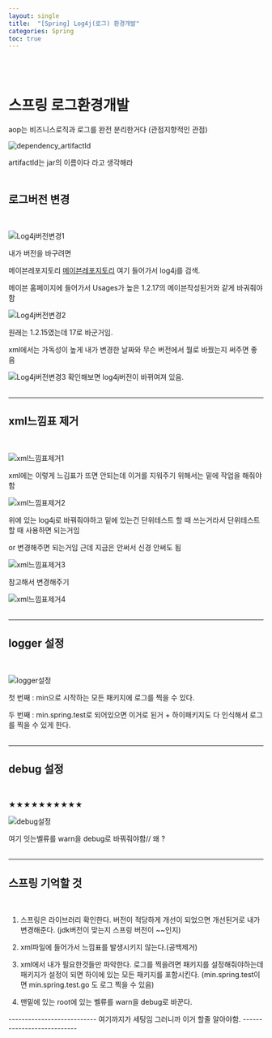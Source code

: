 ```yaml
---
layout: single
title:  "[Spring] Log4j(로그) 환경개발"
categories: Spring
toc: true
---
```

<br><br>

# 스프링 로그환경개발 #

aop는 비즈니스로직과 로그를 완전 분리한거다 (관점지향적인 관점)
<br>


![dependency_artifactId](https:/images/2023-06-13-Springlog4j.md/dependency_artifactId.png)

artifactId는 jar의 이름이다 라고 생각해라 
<br><br>


## 로그버전 변경 ##
<br>

![Log4j버전변경1](https:/images/2023-06-13-Springlog4j.md/Log4j버전변경1.png)

내가 버전을 바구려면 
<br>


메이븐레포지토리
[메이븐레포지토리](https://mvnrepository.com/) 여기 들어가서 log4j를 검색.
<br>


메이븐 홈페이지에 들어가서 Usages가 높은 1.2.17의 메이븐작성된거와 같게 바궈줘야함 
<br>

![Log4j버전변경2](https:/images/2023-06-13-Springlog4j.md/Log4j버전변경2.png)

원래는 1.2.15였는데 17로 바군거임.

xml에서는 가독성이 높게 내가 변경한 날짜와 무슨 버전에서 뭘로 바꿨는지 써주면 좋음
<br>


![Log4j버전변경3](https:/images/2023-06-13-Springlog4j.md/Log4j버전변경3.png)
확인해보면 log4j버전이 바뀌여져 있음.
<br><br>

------------------------------------------------------

## xml느낌표 제거 ##
<br>

![xml느낌표제거1](https:/images/2023-06-13-Springlog4j.md/xml느낌표제거1.png)

xml에는 이렇게 느김표가 뜨면 안되는데 이거를 지워주기 위해서는 
밑에 작업을 해줘야함
<br>


![xml느낌표제거2](https:/images/2023-06-13-Springlog4j.md/xml느낌표제거2.png)

위에 있는 log4j로 바꿔줘야하고 밑에 있는건 단위테스트 할 때 쓰는거라서 단위테스트 할 때 사용하면 되는거임 

or 변경해주면 되는거임 근데 지금은 안써서 신경 안써도 됨
<br>


![xml느낌표제거3](https:/images/2023-06-13-Springlog4j.md/xml느낌표제거3.png)

참고해서 변경해주기
<br>


![xml느낌표제거4](https:/images/2023-06-13-Springlog4j.md/xml느낌표제거4.png)
<br><br>

------------------------------------------------------

## logger 설정 ##
 <br>


![logger설정](https:/images/2023-06-13-Springlog4j.md/logger설정.png)

첫 번째 : min으로 시작하는 모든 패키지에 로그를 찍을 수 있다. 

두 번째 : min.spring.test로 되어있으면 이거로 된거 + 하이패키지도 다 인식해서 로그를 찍을 수 있게 한다.
<br><br>


------------------------------------------------------

## debug 설정 ##
<br>

★★★★★★★★★★

![debug설정](https:/images/2023-06-13-Springlog4j.md/debug설정.png)

여기 잇는벨류를  warn을 debug로 바꿔줘야함// 왜 ? 
<br><br>


------------------------------------------------------

## 스프링 기억할 것 ##
<br>

1. 스프링은 라이브러리 확인한다. 버전이 적당하게 개선이 되었으면 개선된거로 내가 변경해준다. (jdk버전이 맞는지 스프링 버전이 ~~인지)

2. xml파일에 들어가서 느낌표를 발생시키지 않는다.(공백제거)

3. xml에서 내가 필요한것들만 파악한다. 로그를 찍을려면 패키지를 설정해줘야하는데 패키지가 설정이 되면 하이에 있는 모든 패키지를 포함시킨다. (min.spring.test이면 min.spring.test.go 도 로그 찍을 수 있음)

4. 맨밑에 있는 root에 있는 벨류를 warn을 debug로 바꾼다.


--------------------------- 여기까지가 세팅임 그러니까 이거 할줄 알아야함. ---------------------------


